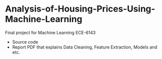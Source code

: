 # Analysis-of-Housing-Prices-Using-Machine-Learning
Final project for Machine Learning ECE-6143
- Source code
- Report PDF that explains Data Cleaning, Feature Extraction, Models and etc.
